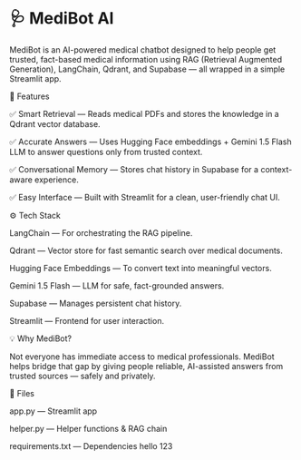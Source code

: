 # 🩺 MediBot AI
MediBot is an AI-powered medical chatbot designed to help people get trusted, fact-based medical information using RAG (Retrieval Augmented Generation), LangChain, Qdrant, and Supabase — all wrapped in a simple Streamlit app.

🚀 Features

✅ Smart Retrieval — Reads medical PDFs and stores the knowledge in a Qdrant vector database.

✅ Accurate Answers — Uses Hugging Face embeddings + Gemini 1.5 Flash LLM to answer questions only from trusted context.

✅ Conversational Memory — Stores chat history in Supabase for a context-aware experience.

✅ Easy Interface — Built with Streamlit for a clean, user-friendly chat UI.

⚙️ Tech Stack

LangChain — For orchestrating the RAG pipeline.

Qdrant — Vector store for fast semantic search over medical documents.

Hugging Face Embeddings — To convert text into meaningful vectors.

Gemini 1.5 Flash — LLM for safe, fact-grounded answers.

Supabase — Manages persistent chat history.

Streamlit — Frontend for user interaction.

💡 Why MediBot?

Not everyone has immediate access to medical professionals. MediBot helps bridge that gap by giving people reliable, AI-assisted answers from trusted sources — safely and privately.

📂 Files

app.py — Streamlit app

helper.py — Helper functions & RAG chain

requirements.txt — Dependencies
hello 123